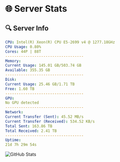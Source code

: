 # 🌐 Server Stats
## 🔍 Server Info
```yaml
CPU: Intel(R) Xeon(R) CPU E5-2699 v4 @ 1277.18GHz
CPU Usage: 0.80%
Cores: 44P | 88T
-----------------------------------
Memory:
Current Usage: 145.01 GB/503.74 GB
Available: 355.35 GB
-----------------------------------
Disk:
Current Usage: 25.46 GB/1.71 TB
Free: 1.60 TB
-----------------------------------
GPU:
No GPU detected
-----------------------------------
Network:
Current Transfer (Sent): 45.52 MB/s
Current Transfer (Received): 534.52 KB/s
Total Sent: 163.86 TB
Total Received: 2.41 TB
-----------------------------------
Uptime:
21d 7h 29m 54s
```
![GitHub Stats](https://img.shields.io/badge/Updated-2025-03-01_06:13:12-blue)